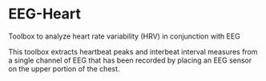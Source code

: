 # EEG-Heart
Toolbox to analyze heart rate variability (HRV) in conjunction with EEG

This toolbox extracts heartbeat peaks and interbeat interval measures
from a single channel of EEG that has been recorded by placing an EEG
sensor on the upper portion of the chest. 


